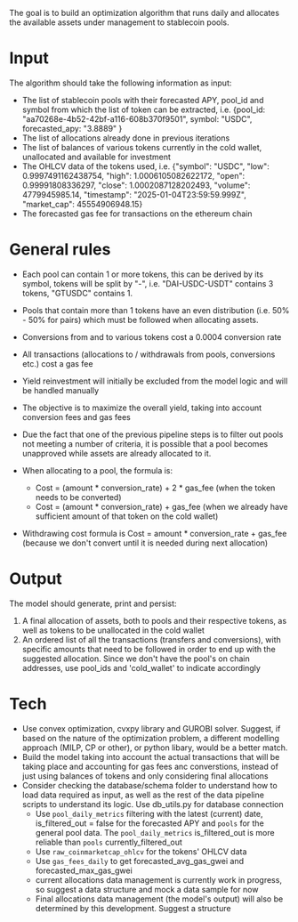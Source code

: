 The goal is to build an optimization algorithm that runs daily and allocates the available assets under management to stablecoin pools.

# Input 

The algorithm should take the following information as input:

* The list of stablecoin pools with their forecasted APY, pool_id and symbol from which the list of token can be extracted, i.e. {pool_id: "aa70268e-4b52-42bf-a116-608b370f9501", symbol: "USDC", forecasted_apy: "3.8889" }
* The list of allocations already done in previous iterations
* The list of balances of various tokens currently in the cold wallet, unallocated and available for investment
* The OHLCV data of the tokens used, i.e. {"symbol": "USDC", "low": 0.9997491162438754, "high": 1.0006105082622172, "open": 0.99991808336297, "close": 1.0002087128202493, "volume": 4779945985.14, "timestamp": "2025-01-04T23:59:59.999Z", "market_cap": 45554906948.15}
* The forecasted gas fee for transactions on the ethereum chain

# General rules

* Each pool can contain 1 or more tokens, this can be derived by its symbol, tokens will be split by "-", i.e. "DAI-USDC-USDT" contains 3 tokens, "GTUSDC" contains 1.
* Pools that contain more than 1 tokens have an even distribution (i.e. 50% - 50% for pairs) which must be followed when allocating assets.
* Conversions from and to various tokens cost a 0.0004 conversion rate
* All transactions (allocations to / withdrawals from pools, conversions etc.) cost a gas fee
* Yield reinvestment will initially be excluded from the model logic and will be handled manually
* The objective is to maximize the overall yield, taking into account conversion fees and gas fees
* Due the fact that one of the previous pipeline steps is to filter out pools not meeting a number  of criteria, it is possible that a pool becomes unapproved  while assets are already allocated to it.
* When allocating to a pool, the formula is:

    * Cost = (amount * conversion_rate) + 2 * gas_fee  (when the token needs to be converted)
    * Cost = (amount * conversion_rate) + gas_fee  (when we already have sufficient amount of that token on the cold wallet)

* Withdrawing cost formula is Cost = amount * conversion_rate + gas_fee (because we don't convert until it is needed during next allocation)

# Output

The model should generate, print and persist:

1) A final allocation of assets, both to pools and their respective tokens, as well as tokens to be unallocated in the cold wallet
2) An ordered list of all the transactions (transfers and conversions), with specific amounts that need to be followed in order to end up with the suggested allocation. Since we don't have the pool's on chain addresses, use pool_ids and 'cold_wallet' to indicate accordingly

# Tech

* Use convex optimization, cvxpy library and GUROBI solver. Suggest, if based on the nature of the optimization problem, a different modelling approach (MILP, CP or other), or python libary, would be a better match.
* Build the model taking into account the actual transactions that will be taking place and accounting for gas fees anc converstions, instead of just using balances of tokens and only considering final allocations
* Consider checking the database/schema folder to understand how to load data required as input, as well as the rest of the data pipeline scripts to understand its logic. Use db_utils.py for database connection
    * Use `pool_daily_metrics` filtering with the latest (current) date, is_filtered_out = false  for the forecasted APY and `pools` for the general pool data. The `pool_daily_metrics` is_filtered_out is more reliable than `pools` currently_filtered_out
    * Use `raw_coinmarketcap_ohlcv` for the tokens' OHLCV data
    * Use `gas_fees_daily` to get forecasted_avg_gas_gwei and forecasted_max_gas_gwei
    * current allocations data management is currently work in progress, so suggest a data structure and mock a data sample for now
    * Final allocations data management (the model's output) will also be determined by this development. Suggest a structure


